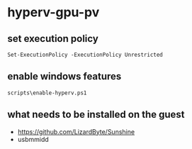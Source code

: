 # hyperv-gpu-pv

## set execution policy

`Set-ExecutionPolicy -ExecutionPolicy Unrestricted`

## enable windows features

`scripts\enable-hyperv.ps1`

## what needs to be installed on the guest

* https://github.com/LizardByte/Sunshine
* usbmmidd